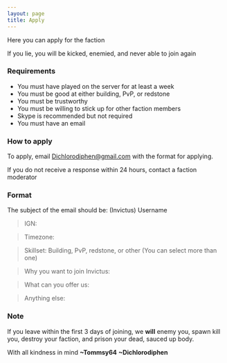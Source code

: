 ```yaml
---
layout: page
title: Apply
---
```


Here you can apply for the faction

If you lie, you will be kicked, enemied, and never able to join again

### Requirements

- You must have played on the server for at least a week
- You must be good at either building, PvP, or redstone
- You must be trustworthy
- You must be willing to stick up for other faction members
- Skype is recommended but not required
- You must have an email

### How to apply

To apply, email Dichlorodiphen@gmail.com with the format for applying.

If you do not receive a response within 24 hours, contact a faction moderator

### Format

The subject of the email should be: (Invictus) Username

> IGN:
 
> Timezone:
 
> Skillset: Building, PvP, redstone, or other (You can select more than one)
 
> Why you want to join Invictus:
 
> What can you offer us:
 
> Anything else:

### Note

If you leave within the first 3 days of joining, we **will** enemy you, spawn kill you, destroy your faction, and prison your dead, sauced up body.

With all kindness in mind
<span id="c2">__~Tommsy64__</span>
<span id="cr">__~Dichlorodiphen__</span>